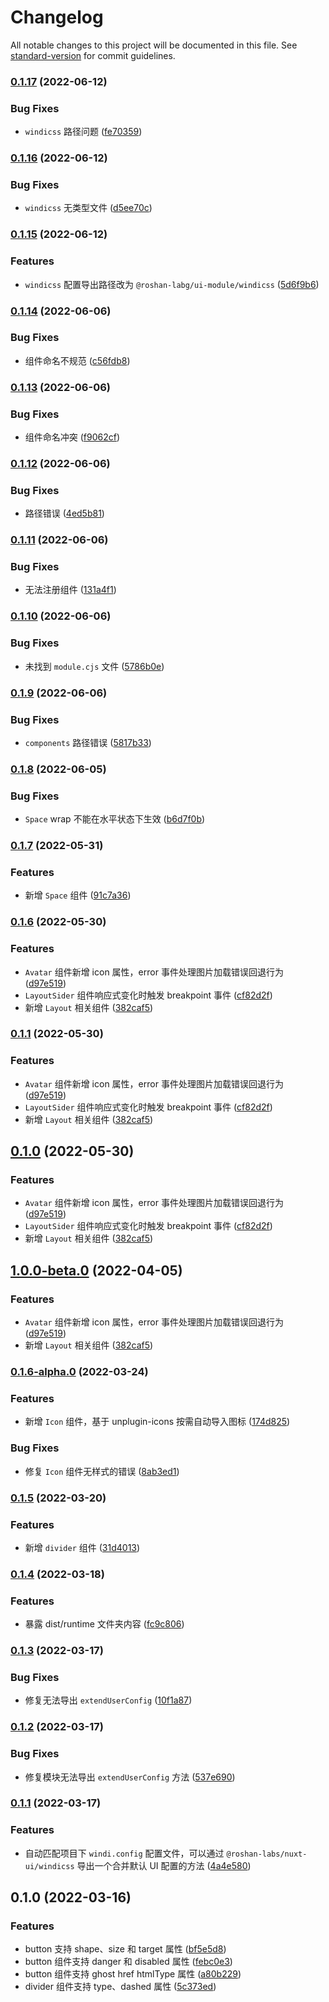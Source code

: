 # Changelog

All notable changes to this project will be documented in this file. See [standard-version](https://github.com/conventional-changelog/standard-version) for commit guidelines.

### [0.1.17](https://github.com/roshan-labs/ui-module/compare/v0.1.16...v0.1.17) (2022-06-12)


### Bug Fixes

* `windicss` 路径问题 ([fe70359](https://github.com/roshan-labs/ui-module/commit/fe70359b93b839460e6d1de251307e70329994ae))

### [0.1.16](https://github.com/roshan-labs/ui-module/compare/v0.1.15...v0.1.16) (2022-06-12)


### Bug Fixes

* `windicss` 无类型文件 ([d5ee70c](https://github.com/roshan-labs/ui-module/commit/d5ee70cd5114519489cefbd5f1c98d03c572acc9))

### [0.1.15](https://github.com/roshan-labs/ui-module/compare/v0.1.14...v0.1.15) (2022-06-12)


### Features

* `windicss` 配置导出路径改为 `@roshan-labg/ui-module/windicss` ([5d6f9b6](https://github.com/roshan-labs/ui-module/commit/5d6f9b66c7829f1a5a268090004e13112b959500))

### [0.1.14](https://github.com/roshan-labs/ui-module/compare/v0.1.13...v0.1.14) (2022-06-06)


### Bug Fixes

* 组件命名不规范 ([c56fdb8](https://github.com/roshan-labs/ui-module/commit/c56fdb8928341b4f8b928ed3de878f8dd5bd1b87))

### [0.1.13](https://github.com/roshan-labs/ui-module/compare/v0.1.12...v0.1.13) (2022-06-06)


### Bug Fixes

* 组件命名冲突 ([f9062cf](https://github.com/roshan-labs/ui-module/commit/f9062cf7764becab0ee588ebe1b309fa710f9d67))

### [0.1.12](https://github.com/roshan-labs/ui-module/compare/v0.1.11...v0.1.12) (2022-06-06)


### Bug Fixes

* 路径错误 ([4ed5b81](https://github.com/roshan-labs/ui-module/commit/4ed5b81673af9ec2c4b9d2cac544564423b96db3))

### [0.1.11](https://github.com/roshan-labs/ui-module/compare/v0.1.10...v0.1.11) (2022-06-06)


### Bug Fixes

* 无法注册组件 ([131a4f1](https://github.com/roshan-labs/ui-module/commit/131a4f1236134012679e01d2d131194a69acd50e))

### [0.1.10](https://github.com/roshan-labs/ui-module/compare/v0.1.9...v0.1.10) (2022-06-06)


### Bug Fixes

* 未找到 `module.cjs` 文件 ([5786b0e](https://github.com/roshan-labs/ui-module/commit/5786b0ea35f219e3a80bc97cc4024e803d247577))

### [0.1.9](https://github.com/roshan-labs/ui-module/compare/v0.1.8...v0.1.9) (2022-06-06)


### Bug Fixes

* `components` 路径错误 ([5817b33](https://github.com/roshan-labs/ui-module/commit/5817b332896a38f68c08998eafdff4ca4a881301))

### [0.1.8](https://github.com/roshan-labs/ui-module/compare/v0.1.7...v0.1.8) (2022-06-05)


### Bug Fixes

* `Space` wrap 不能在水平状态下生效 ([b6d7f0b](https://github.com/roshan-labs/ui-module/commit/b6d7f0b35380aba14535b7533f18110178b9f570))

### [0.1.7](https://github.com/roshan-labs/ui-module/compare/v0.1.6...v0.1.7) (2022-05-31)


### Features

* 新增 `Space` 组件 ([91c7a36](https://github.com/roshan-labs/ui-module/commit/91c7a3631437feb6688f56a624eae81f4ded335b))

### [0.1.6](https://github.com/roshan-labs/ui-module/compare/v0.1.6-alpha.0...v0.1.6) (2022-05-30)


### Features

* `Avatar` 组件新增 icon 属性，error 事件处理图片加载错误回退行为 ([d97e519](https://github.com/roshan-labs/ui-module/commit/d97e519327f2b54a1cf0500d3e48e3208f0b4c6b))
* `LayoutSider` 组件响应式变化时触发 breakpoint 事件 ([cf82d2f](https://github.com/roshan-labs/ui-module/commit/cf82d2f6c92ce6739db6aeb4ce9593dddfabab7d))
* 新增 `Layout` 相关组件 ([382caf5](https://github.com/roshan-labs/ui-module/commit/382caf5e49cd05a15affa365100806905143afcd))

### [0.1.1](https://github.com/roshan-labs/ui-module/compare/v0.1.6-alpha.0...v0.1.1) (2022-05-30)


### Features

* `Avatar` 组件新增 icon 属性，error 事件处理图片加载错误回退行为 ([d97e519](https://github.com/roshan-labs/ui-module/commit/d97e519327f2b54a1cf0500d3e48e3208f0b4c6b))
* `LayoutSider` 组件响应式变化时触发 breakpoint 事件 ([cf82d2f](https://github.com/roshan-labs/ui-module/commit/cf82d2f6c92ce6739db6aeb4ce9593dddfabab7d))
* 新增 `Layout` 相关组件 ([382caf5](https://github.com/roshan-labs/ui-module/commit/382caf5e49cd05a15affa365100806905143afcd))

## [0.1.0](https://github.com/roshan-labs/ui-module/compare/v0.1.6-alpha.0...v0.1.0) (2022-05-30)


### Features

* `Avatar` 组件新增 icon 属性，error 事件处理图片加载错误回退行为 ([d97e519](https://github.com/roshan-labs/ui-module/commit/d97e519327f2b54a1cf0500d3e48e3208f0b4c6b))
* `LayoutSider` 组件响应式变化时触发 breakpoint 事件 ([cf82d2f](https://github.com/roshan-labs/ui-module/commit/cf82d2f6c92ce6739db6aeb4ce9593dddfabab7d))
* 新增 `Layout` 相关组件 ([382caf5](https://github.com/roshan-labs/ui-module/commit/382caf5e49cd05a15affa365100806905143afcd))

## [1.0.0-beta.0](https://github.com/roshan-labs/ui-module/compare/v0.1.6-alpha.0...v1.0.0-beta.0) (2022-04-05)


### Features

* `Avatar` 组件新增 icon 属性，error 事件处理图片加载错误回退行为 ([d97e519](https://github.com/roshan-labs/ui-module/commit/d97e519327f2b54a1cf0500d3e48e3208f0b4c6b))
* 新增 `Layout` 相关组件 ([382caf5](https://github.com/roshan-labs/ui-module/commit/382caf5e49cd05a15affa365100806905143afcd))

### [0.1.6-alpha.0](https://github.com/roshan-labs/nuxt-ui/compare/v0.1.5...v0.1.6-alpha.0) (2022-03-24)


### Features

* 新增 `Icon` 组件，基于 unplugin-icons 按需自动导入图标 ([174d825](https://github.com/roshan-labs/nuxt-ui/commit/174d8254b747df1b7c7428cec0ffc2329f1218fc))


### Bug Fixes

* 修复 `Icon` 组件无样式的错误 ([8ab3ed1](https://github.com/roshan-labs/nuxt-ui/commit/8ab3ed192da36ab208dc6e995fac16dfd2760010))

### [0.1.5](https://github.com/roshan-labs/nuxt-ui/compare/v0.1.4...v0.1.5) (2022-03-20)


### Features

* 新增 `divider` 组件 ([31d4013](https://github.com/roshan-labs/nuxt-ui/commit/31d4013e5a795b374c246e7ae4b22b30ba3993a3))

### [0.1.4](https://github.com/roshan-labs/nuxt-ui/compare/v0.1.3...v0.1.4) (2022-03-18)


### Features

* 暴露 dist/runtime 文件夹内容 ([fc9c806](https://github.com/roshan-labs/nuxt-ui/commit/fc9c806cbd6f6bf8a83851411f294ec952a647bf))

### [0.1.3](https://github.com/roshan-labs/nuxt-ui/compare/v0.1.2...v0.1.3) (2022-03-17)


### Bug Fixes

* 修复无法导出 `extendUserConfig` ([10f1a87](https://github.com/roshan-labs/nuxt-ui/commit/10f1a878b0ee6602c233fee1bdcc2ccbcedbadcb))

### [0.1.2](https://github.com/roshan-labs/nuxt-ui/compare/v0.1.1...v0.1.2) (2022-03-17)


### Bug Fixes

* 修复模块无法导出 `extendUserConfig` 方法 ([537e690](https://github.com/roshan-labs/nuxt-ui/commit/537e69029a8d9af41034be80315be53529a858f2))

### [0.1.1](https://github.com/roshan-labs/nuxt-ui/compare/v0.1.0...v0.1.1) (2022-03-17)


### Features

* 自动匹配项目下 `windi.config` 配置文件，可以通过 `@roshan-labs/nuxt-ui/windicss` 导出一个合并默认 UI 配置的方法 ([4a4e580](https://github.com/roshan-labs/nuxt-ui/commit/4a4e5804cd9ecbb6af85b14deb2380600710c305))

## 0.1.0 (2022-03-16)


### Features

* button 支持 shape、size 和 target 属性 ([bf5e5d8](https://github.com/roshan-labs/nuxt-ui/commit/bf5e5d86fa7081fa514e4e3d5c61e756c5e265ab))
* button 组件支持 danger 和 disabled 属性 ([febc0e3](https://github.com/roshan-labs/nuxt-ui/commit/febc0e32a63a3e99bbe269d7feafae774e0eb45c))
* button 组件支持 ghost href htmlType 属性 ([a80b229](https://github.com/roshan-labs/nuxt-ui/commit/a80b229a2c2bda1e672294328dc5c0069f45882a))
* divider 组件支持 type、dashed 属性 ([5c373ed](https://github.com/roshan-labs/nuxt-ui/commit/5c373edac7ad61c2ffad1d879defd4c9ea1936b6))
